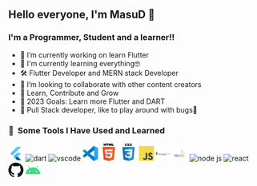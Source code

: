 <h2>Hello everyone, I'm MasuD 👋</h2>

<h3>I'm a Programmer, Student and a learner!!</h3>


- 🔭 I’m currently working on learn Flutter
- 🌱 I'm currently learning everything🤓
- 🛠  Flutter Developer and MERN stack Developer
- 👯 I’m looking to collaborate with other content creators
- 🎯 Learn, Contribute and Grow
- 🥅 2023 Goals: Learn more Flutter and DART
- 🍭 Pull Stack developer, like to play around with bugs👾





<h3> 🚀 &nbsp;Some Tools I Have Used and Learned</h3>
<p align="left">
<img src="https://raw.githubusercontent.com/github/explore/80688e429a7d4ef2fca1e82350fe8e3517d3494d/topics/flutter/flutter.png" alt="flutter" width="30" height="30" "padding: 30px"/>
<img src="https://upload.wikimedia.org/wikipedia/commons/c/c6/Dart_logo.png" alt="dart" width="30" height="30"/>
<img src="https://cdn.jsdelivr.net/gh/devicons/devicon/icons/vscode/vscode-original.svg" alt="vscode" width="30" height="30" />
<img src="https://raw.githubusercontent.com/github/explore/80688e429a7d4ef2fca1e82350fe8e3517d3494d/topics/visual-studio-code/visual-studio-code.png" alt="vs code" width="30" height="30"/>

<img src="https://raw.githubusercontent.com/github/explore/80688e429a7d4ef2fca1e82350fe8e3517d3494d/topics/html/html.png" alt="html" width="35" height="35"/>
<img src="https://raw.githubusercontent.com/github/explore/80688e429a7d4ef2fca1e82350fe8e3517d3494d/topics/css/css.png" alt="css" width="35" height="35" />
<img src="https://raw.githubusercontent.com/github/explore/80688e429a7d4ef2fca1e82350fe8e3517d3494d/topics/javascript/javascript.png" alt="js" width="30" height="30"/>
<img src="https://raw.githubusercontent.com/github/explore/80688e429a7d4ef2fca1e82350fe8e3517d3494d/topics/mongodb/mongodb.png" width="30" height="30"/>
<img src="https://raw.githubusercontent.com/github/explore/80688e429a7d4ef2fca1e82350fe8e3517d3494d/topics/mysql/mysql.png" alt="html" width="30" height="30"/>
<img src="https://cdn-icons-png.flaticon.com/512/5968/5968322.png" alt="node js" width="35" height="35" />
<img src="https://w7.pngwing.com/pngs/235/872/png-transparent-react-computer-icons-redux-javascript-others-logo-symmetry-nodejs-thumbnail.png" alt="react" width="30" height="30"/>
<img src="https://raw.githubusercontent.com/github/explore/78df643247d429f6cc873026c0622819ad797942/topics/github/github.png" width="30" height="30"/>
<img src="https://raw.githubusercontent.com/github/explore/80688e429a7d4ef2fca1e82350fe8e3517d3494d/topics/android/android.png" alt="html" width="30" height="30"/>

</p>

